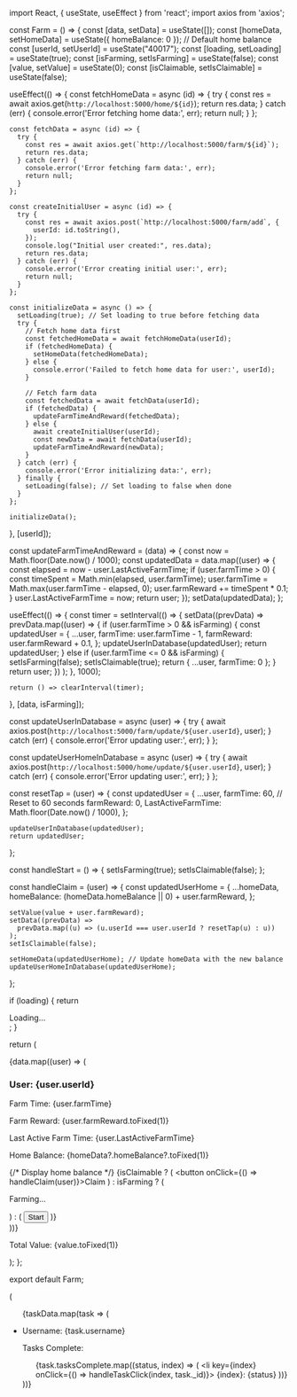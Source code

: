 import React, { useState, useEffect } from 'react';
import axios from 'axios';

const Farm = () => {
  const [data, setData] = useState([]);
  const [homeData, setHomeData] = useState({ homeBalance: 0 }); // Default home balance
  const [userId, setUserId] = useState("40017");
  const [loading, setLoading] = useState(true);
  const [isFarming, setIsFarming] = useState(false);
  const [value, setValue] = useState(0);
  const [isClaimable, setIsClaimable] = useState(false);

  useEffect(() => {
    const fetchHomeData = async (id) => {
      try {
        const res = await axios.get(`http://localhost:5000/home/${id}`);
        return res.data;
      } catch (err) {
        console.error('Error fetching home data:', err);
        return null;
      }
    };

    const fetchData = async (id) => {
      try {
        const res = await axios.get(`http://localhost:5000/farm/${id}`);
        return res.data;
      } catch (err) {
        console.error('Error fetching farm data:', err);
        return null;
      }
    };

    const createInitialUser = async (id) => {
      try {
        const res = await axios.post(`http://localhost:5000/farm/add`, {
          userId: id.toString(),
        });
        console.log("Initial user created:", res.data);
        return res.data;
      } catch (err) {
        console.error('Error creating initial user:', err);
        return null;
      }
    };

    const initializeData = async () => {
      setLoading(true); // Set loading to true before fetching data
      try {
        // Fetch home data first
        const fetchedHomeData = await fetchHomeData(userId);
        if (fetchedHomeData) {
          setHomeData(fetchedHomeData);
        } else {
          console.error('Failed to fetch home data for user:', userId);
        }

        // Fetch farm data
        const fetchedData = await fetchData(userId);
        if (fetchedData) {
          updateFarmTimeAndReward(fetchedData);
        } else {
          await createInitialUser(userId);
          const newData = await fetchData(userId);
          updateFarmTimeAndReward(newData);
        }
      } catch (err) {
        console.error('Error initializing data:', err);
      } finally {
        setLoading(false); // Set loading to false when done
      }
    };

    initializeData();
  }, [userId]);

  const updateFarmTimeAndReward = (data) => {
    const now = Math.floor(Date.now() / 1000);
    const updatedData = data.map((user) => {
      const elapsed = now - user.LastActiveFarmTime;
      if (user.farmTime > 0) {
        const timeSpent = Math.min(elapsed, user.farmTime);
        user.farmTime = Math.max(user.farmTime - elapsed, 0);
        user.farmReward += timeSpent * 0.1;
      }
      user.LastActiveFarmTime = now;
      return user;
    });
    setData(updatedData);
  };

  useEffect(() => {
    const timer = setInterval(() => {
      setData((prevData) =>
        prevData.map((user) => {
          if (user.farmTime > 0 && isFarming) {
            const updatedUser = {
              ...user,
              farmTime: user.farmTime - 1,
              farmReward: user.farmReward + 0.1,
            };
            updateUserInDatabase(updatedUser);
            return updatedUser;
          } else if (user.farmTime <= 0 && isFarming) {
            setIsFarming(false);
            setIsClaimable(true);
            return { ...user, farmTime: 0 };
          }
          return user;
        })
      );
    }, 1000);

    return () => clearInterval(timer);
  }, [data, isFarming]);

  const updateUserInDatabase = async (user) => {
    try {
      await axios.post(`http://localhost:5000/farm/update/${user.userId}`, user);
    } catch (err) {
      console.error('Error updating user:', err);
    }
  };

  const updateUserHomeInDatabase = async (user) => {
    try {
      await axios.post(`http://localhost:5000/home/update/${user.userId}`, user);
    } catch (err) {
      console.error('Error updating user:', err);
    }
  };

  const resetTap = (user) => {
    const updatedUser = {
      ...user,
      farmTime: 60, // Reset to 60 seconds
      farmReward: 0,
      LastActiveFarmTime: Math.floor(Date.now() / 1000),
    };

    updateUserInDatabase(updatedUser);
    return updatedUser;
  };

  const handleStart = () => {
    setIsFarming(true);
    setIsClaimable(false);
  };

  const handleClaim = (user) => {
    const updatedUserHome = {
      ...homeData,
      homeBalance: (homeData.homeBalance || 0) + user.farmReward,
    };

    setValue(value + user.farmReward);
    setData((prevData) =>
      prevData.map((u) => (u.userId === user.userId ? resetTap(u) : u))
    );
    setIsClaimable(false);

    setHomeData(updatedUserHome); // Update homeData with the new balance
    updateUserHomeInDatabase(updatedUserHome);
  };

  if (loading) {
    return <div>Loading...</div>;
  }

  return (
    <div>
      {data.map((user) => (
        <div key={user.userId}>
          <h3>User: {user.userId}</h3>
          <p>Farm Time: {user.farmTime}</p>
          <p>Farm Reward: {user.farmReward.toFixed(1)}</p>
          <p>Last Active Farm Time: {user.LastActiveFarmTime}</p>
          <p>Home Balance: {homeData?.homeBalance?.toFixed(1)}</p> {/* Display home balance */}
          {isClaimable ? (
            <button onClick={() => handleClaim(user)}>Claim</button>
          ) : isFarming ? (
            <p>Farming...</p>
          ) : (
            <button onClick={handleStart}>Start</button>
          )}
        </div>
      ))}
      <p>Total Value: {value.toFixed(1)}</p>
    </div>
  );
};

export default Farm;




 (
                <ul>
                    {taskData.map(task => (
                        <li key={task._id}>
                            <p>Username: {task.username}</p>
                            <p>Tasks Complete:</p>
                            <ul>
                                {task.tasksComplete.map((status, index) => (
                                    <li key={index} onClick={() => handleTaskClick(index, task._id)}>
                                        {index}: {status}
                                    </li>
                                ))}
                            </ul>
                        </li>
                    ))}
                </ul>
